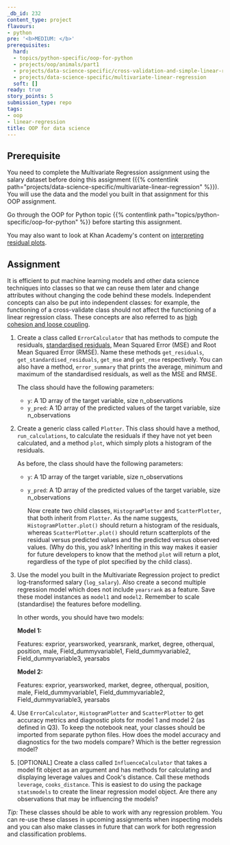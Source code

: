 ```yaml
---
_db_id: 232
content_type: project
flavours:
- python
pre: '<b>MEDIUM: </b>'
prerequisites:
  hard:
  - topics/python-specific/oop-for-python
  - projects/oop/animals/part1
  - projects/data-science-specific/cross-validation-and-simple-linear-regression
  - projects/data-science-specific/multivariate-linear-regression
  soft: []
ready: true
story_points: 5
submission_type: repo
tags:
- oop
- linear-regression
title: OOP for data science
---
```


## Prerequisite

You need to complete the Multivariate Regression assignment using the salary dataset before doing this assignment ({{% contentlink path="projects/data-science-specific/multivariate-linear-regression" %}}). You will use the data and the model you built in that assignment for this OOP assignment.

Go through the OOP for Python topic {{% contentlink path="topics/python-specific/oop-for-python" %}} before starting this assignment.

You may also want to look at Khan Academy's content on [interpreting residual plots](https://www.khanacademy.org/math/statistics-probability/describing-relationships-quantitative-data/assessing-the-fit-in-least-squares-regression/v/residual-plots).

## Assignment

It is efficient to put machine learning models and other data science techniques into classes so that we can reuse them later and change attributes without changing the code behind these models. Independent concepts can also be put into independent classes: for example, the functioning of a cross-validate class should not affect the functioning of a linear regression class. These concepts are also referred to as [high cohesion and loose coupling](https://medium.com/clarityhub/low-coupling-high-cohesion-3610e35ac4a6).

1. Create a class called `ErrorCalculator` that has methods to compute the residuals, [standardised residuals](https://www.isixsigma.com/dictionary/standardized-residual/), Mean Squared Error (MSE) and Root Mean Squared Error (RMSE). Name these methods `get_residuals`, `get_standardised_residuals`, `get_mse` and `get_rmse` respectively. You can also have a method, `error_summary` that prints the average, minimum and maximum of the standardised residuals, as well as the MSE and RMSE.

    The class should have the following parameters:

    - `y`: A 1D array of the target variable, size n_observations
    - `y_pred`: A 1D array of the predicted values of the target variable, size n_observations

2. Create a generic class called `Plotter`. This class should have a method, `run_calculations`, to calculate the residuals if they have not yet been calculated, and a method `plot`, which simply plots a histogram of the residuals.

    As before, the class should have the following parameters:

    - `y`: A 1D array of the target variable, size n_observations
    - `y_pred`: A 1D array of the predicted values of the target variable, size n_observations

      Now create two child classes, `HistogramPlotter` and `ScatterPlotter`, that both inherit from `Plotter`. As the name suggests, `HistogramPlotter.plot()` should return a histogram of the residuals, whereas `ScatterPlotter.plot()` should return scatterplots of the residual versus predicted values and the predicted versus observed values. (Why do this, you ask? Inheriting in this way makes it easier for future developers to know that the method `plot` will return a plot, regardless of the type of plot specified by the child class).

3. Use the model you built in the Multivariate Regression project to predict log-transformed salary (`log_salary`). Also create a second multiple regression model which does not include `yearsrank` as a feature. Save these model instances as `model1` and `model2`. Remember to scale (standardise) the features before modelling.

    In other words, you should have two models:

    **Model 1:**

    Features: exprior, yearsworked, yearsrank, market, degree, otherqual, position, male, Field_dummyvariable1, Field_dummyvariable2, Field_dummyvariable3, yearsabs

    **Model 2:**

    Features: exprior, yearsworked, market, degree, otherqual, position, male, Field_dummyvariable1, Field_dummyvariable2, Field_dummyvariable3, yearsabs

4. Use `ErrorCalculator`, `HistogramPlotter` and `ScatterPlotter` to get accuracy metrics and diagnostic plots for model 1 and model 2 (as defined in Q3). To keep the notebook neat, your classes should be imported from separate python files.
   How does the model accuracy and diagnostics for the two models compare? Which is the better regression model?

5. [OPTIONAL] Create a class called `InfluenceCalculator` that takes a model fit object as an argument and has methods for calculating and displaying leverage values and Cook's distance. Call these methods `leverage`, `cooks_distance`. This is easiest to do using the package `statsmodels` to create the linear regression model object. Are there any observations that may be influencing the models?

_Tip:_ These classes should be able to work with any regression problem. You can re-use these classes in upcoming assignments when inspecting models and you can also make classes in future that can work for both regression and classification problems.
